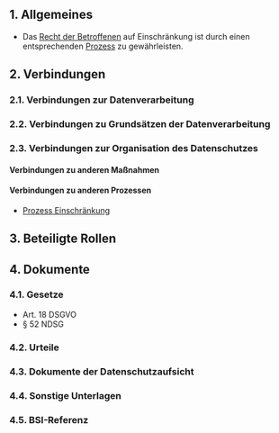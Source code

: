 ## 1. Allgemeines
- Das [Recht der Betroffenen](../Grundsaetze-Datenverarbeitung/Betroffenenrechte.md) auf Einschränkung ist durch einen entsprechenden [Prozess](../Organisation/Prozess-Einschraenkung.md) zu gewährleisten.
## 2. Verbindungen
### 2.1. Verbindungen zur Datenverarbeitung
### 2.2. Verbindungen zu Grundsätzen der Datenverarbeitung
### 2.3. Verbindungen zur Organisation des Datenschutzes
#### Verbindungen zu anderen Maßnahmen
#### Verbindungen zu anderen Prozessen
- [Prozess Einschränkung](../Organisation/Prozess-Einschraenkung.md)
## 3. Beteiligte Rollen
## 4. Dokumente
### 4.1. Gesetze
- Art. 18 DSGVO
- § 52 NDSG
### 4.2. Urteile
### 4.3. Dokumente der Datenschutzaufsicht
### 4.4. Sonstige Unterlagen
### 4.5. BSI-Referenz
